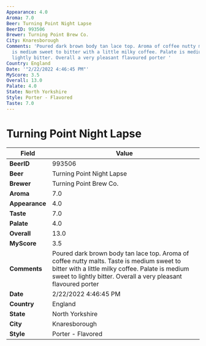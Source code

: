 ```yaml
---
Appearance: 4.0
Aroma: 7.0
Beer: Turning Point Night Lapse
BeerID: 993506
Brewer: Turning Point Brew Co.
City: Knaresborough
Comments: 'Poured dark brown body tan lace top. Aroma of coffee nutty malts. Taste
  is medium sweet to bitter with a little milky coffee. Palate is medium sweet to
  lightly bitter. Overall a very pleasant flavoured porter '
Country: England
Date: '"2/22/2022 4:46:45 PM"'
MyScore: 3.5
Overall: 13.0
Palate: 4.0
State: North Yorkshire
Style: Porter - Flavored
Taste: 7.0
---
```


# Turning Point Night Lapse

| Field         | Value |
|---------------|-------|
| **BeerID** | 993506 |
| **Beer** | Turning Point Night Lapse |
| **Brewer** | Turning Point Brew Co. |
| **Aroma** | 7.0 |
| **Appearance** | 4.0 |
| **Taste** | 7.0 |
| **Palate** | 4.0 |
| **Overall** | 13.0 |
| **MyScore** | 3.5 |
| **Comments** | Poured dark brown body tan lace top. Aroma of coffee nutty malts. Taste is medium sweet to bitter with a little milky coffee. Palate is medium sweet to lightly bitter. Overall a very pleasant flavoured porter  |
| **Date** | 2/22/2022 4:46:45 PM |
| **Country** | England |
| **State** | North Yorkshire |
| **City** | Knaresborough |
| **Style** | Porter - Flavored |
